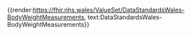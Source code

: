 <div class="warning"><span class="ImplementWarn"></span></div>

{{render:https://fhir.nhs.wales/ValueSet/DataStandardsWales-BodyWeightMeasurements, text:DataStandardsWales-BodyWeightMeasurements}}